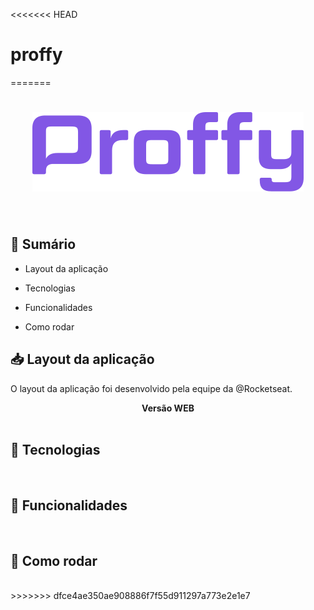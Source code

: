 <<<<<<< HEAD
# proffy
=======
# <center>![](/.github/logo.png)</center>

<br />

## 📝 Sumário 

- Layout da aplicação

- Tecnologias

- Funcionalidades

- Como rodar


## 📥 Layout da aplicação

<p>O layout da aplicação foi desenvolvido pela equipe da @Rocketseat.</p>

<center><b>Versão WEB</b></center>


<br />

## 🔑 Tecnologias



<br />

## 🔨 Funcionalidades



<br />

## 🔰 Como rodar



<br />
>>>>>>> dfce4ae350ae908886f7f55d911297a773e2e1e7
